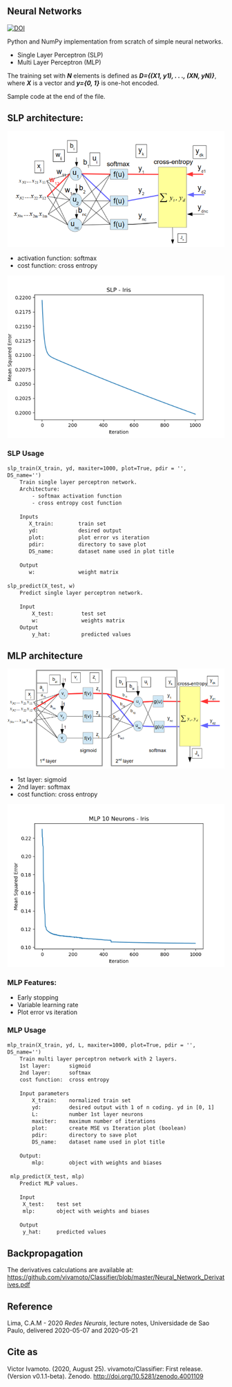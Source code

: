 ## Neural Networks
[![DOI](https://zenodo.org/badge/279084447.svg)](https://zenodo.org/badge/latestdoi/279084447)

Python and NumPy implementation from scratch of simple neural networks.
- Single Layer Perceptron (SLP)
- Multi Layer Perceptron (MLP)

The training set with ***N*** elements is defined as ***D={(X1, y1), . . ., (XN, yN)}***, where ***X*** is a vector and ***y={0, 1}*** is one-hot encoded.

Sample code at the end of the file.

## SLP architecture:

![Perceptron architecture.](./perceptron.PNG)

- activation function: softmax
- cost function: cross entropy

![Perceptron result.](./slp_results.png)

### SLP Usage
```
slp_train(X_train, yd, maxiter=1000, plot=True, pdir = '',  DS_name='')
    Train single layer perceptron network.
    Architecture:
        - softmax activation function
        - cross entropy cost function
    
    Inputs
       X_train:        train set
       yd:             desired output
       plot:           plot error vs iteration
       pdir:           directory to save plot
       DS_name:        dataset name used in plot title
    
    Output
       w:              weight matrix
       
slp_predict(X_test, w)
    Predict single layer perceptron network.
    
    Input
        X_test:         test set
        w:              weights matrix
    Output
        y_hat:          predicted values
```

## MLP architecture

![Multi layer perceptron - mlp - architecture.](./mlp.PNG)

- 1st layer: sigmoid
- 2nd layer: softmax
- cost function: cross entropy

![MLP Results.](./mlp_results.png)
### MLP Features:
- Early stopping
- Variable learning rate
- Plot error vs iteration

### MLP Usage
```
mlp_train(X_train, yd, L, maxiter=1000, plot=True, pdir = '', DS_name='')
    Train multi layer perceptron network with 2 layers.
    1st layer:      sigmoid
    2nd layer:      softmax
    cost function:  cross entropy
    
    Input parameters
        X_train:    normalized train set
        yd:         desired output with 1 of n coding. yd in [0, 1]
        L:          number 1st layer neurons
        maxiter:    maximum number of iterations
        plot:       create MSE vs Iteration plot (boolean)
        pdir:       directory to save plot
        DS_name:    dataset name used in plot title
    
    Output:
        mlp:        object with weights and biases
        
 mlp_predict(X_test, mlp)
    Predict MLP values.

    Input
     X_test:    test set
     mlp:       object with weights and biases

    Output
     y_hat:     predicted values
```
## Backpropagation
The derivatives calculations are available at:  
https://github.com/vivamoto/Classifier/blob/master/Neural_Network_Derivatives.pdf
   
## Reference
Lima, C.A.M - 2020 *Redes Neurais*, lecture notes, Universidade de Sao Paulo, delivered 2020-05-07 and 2020-05-21 

## Cite as
Victor Ivamoto. (2020, August 25). vivamoto/Classifier: First release. (Version v0.1.1-beta). Zenodo. http://doi.org/10.5281/zenodo.4001109
